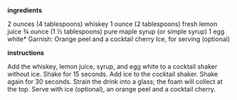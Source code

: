 
**ingredients**

2 ounces (4 tablespoons) whiskey
1 ounce (2 tablespoons) fresh lemon juice
¾ ounce (1 ½ tablespoons) pure maple syrup (or simple syrup)
1 egg white*
Garnish: Orange peel and a cocktail cherry
Ice, for serving (optional)

**instructions**

Add the whiskey, lemon juice, syrup, and egg white to a cocktail shaker without ice. Shake for 15 seconds.
Add ice to the cocktail shaker. Shake again for 30 seconds.
Strain the drink into a glass; the foam will collect at the top. Serve with ice (optional), an orange peel and a cocktail cherry. 
